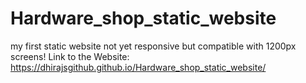 # Hardware_shop_static_website
my first static website not yet responsive but compatible with 1200px screens!
Link to the Website:
https://dhirajsgithub.github.io/Hardware_shop_static_website/
